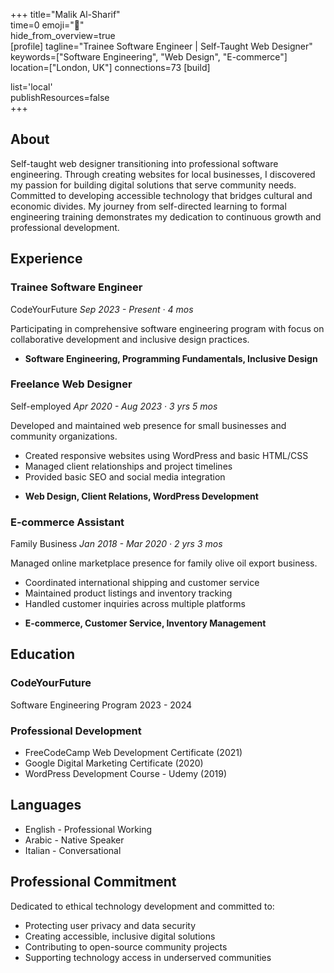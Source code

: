 +++ 
title="Malik Al-Sharif"  
time=0 
emoji="👤"  
hide_from_overview=true  
[profile] 
tagline="Trainee Software Engineer | Self-Taught Web Designer" 
keywords=["Software Engineering", "Web Design", "E-commerce"] 
location=["London, UK"] 
connections=73 
[build]    
   
list='local'    
publishResources=false  
+++

## About

Self-taught web designer transitioning into professional software engineering. Through creating websites for local businesses, I discovered my passion for building digital solutions that serve community needs. Committed to developing accessible technology that bridges cultural and economic divides. My journey from self-directed learning to formal engineering training demonstrates my dedication to continuous growth and professional development.

## Experience

### Trainee Software Engineer

CodeYourFuture
_Sep 2023 - Present · 4 mos_

Participating in comprehensive software engineering program with focus on collaborative development and inclusive design practices.

- **Software Engineering, Programming Fundamentals, Inclusive Design**

### Freelance Web Designer

Self-employed
_Apr 2020 - Aug 2023 · 3 yrs 5 mos_

Developed and maintained web presence for small businesses and community organizations.

- Created responsive websites using WordPress and basic HTML/CSS
- Managed client relationships and project timelines
- Provided basic SEO and social media integration

* **Web Design, Client Relations, WordPress Development**

### E-commerce Assistant

Family Business
_Jan 2018 - Mar 2020 · 2 yrs 3 mos_

Managed online marketplace presence for family olive oil export business.

- Coordinated international shipping and customer service
- Maintained product listings and inventory tracking
- Handled customer inquiries across multiple platforms

* **E-commerce, Customer Service, Inventory Management**

## Education

### CodeYourFuture

Software Engineering Program
2023 - 2024

### Professional Development

- FreeCodeCamp Web Development Certificate (2021)
- Google Digital Marketing Certificate (2020)
- WordPress Development Course - Udemy (2019)

## Languages

- English - Professional Working
- Arabic - Native Speaker
- Italian - Conversational

## Professional Commitment

Dedicated to ethical technology development and committed to:

- Protecting user privacy and data security
- Creating accessible, inclusive digital solutions
- Contributing to open-source community projects
- Supporting technology access in underserved communities
